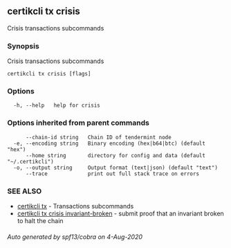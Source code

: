 ## certikcli tx crisis

Crisis transactions subcommands

### Synopsis

Crisis transactions subcommands

```
certikcli tx crisis [flags]
```

### Options

```
  -h, --help   help for crisis
```

### Options inherited from parent commands

```
      --chain-id string   Chain ID of tendermint node
  -e, --encoding string   Binary encoding (hex|b64|btc) (default "hex")
      --home string       directory for config and data (default "~/.certikcli")
  -o, --output string     Output format (text|json) (default "text")
      --trace             print out full stack trace on errors
```

### SEE ALSO

* [certikcli tx](certikcli_tx.md)	 - Transactions subcommands
* [certikcli tx crisis invariant-broken](certikcli_tx_crisis_invariant-broken.md)	 - submit proof that an invariant broken to halt the chain

###### Auto generated by spf13/cobra on 4-Aug-2020
